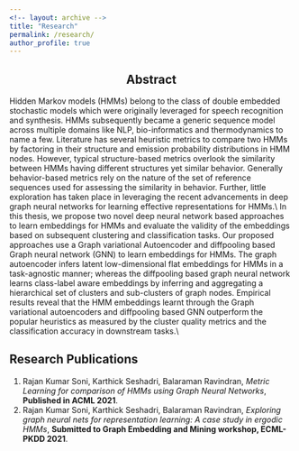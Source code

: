 ```yaml
---
<!-- layout: archive -->
title: "Research"
permalink: /research/
author_profile: true
---
```

## <center>Abstract</center>
Hidden Markov models (HMMs) belong to the class of double embedded stochastic models which were originally leveraged for speech recognition and synthesis. HMMs subsequently became a generic sequence model across multiple domains like NLP, bio-informatics and thermodynamics to name a few. Literature has several heuristic metrics to compare two HMMs by factoring in their structure and emission probability distributions in HMM nodes. However, typical structure-based metrics overlook the similarity between HMMs having different structures yet similar behavior. Generally behavior-based metrics rely on the nature of the set of reference sequences used for assessing the similarity in behavior. Further, little exploration has taken place in leveraging the recent advancements in deep graph neural networks for learning effective representations for HMMs.\\
In this thesis, we propose two novel deep neural network based approaches to learn embeddings for HMMs and evaluate the validity of the embeddings based on subsequent clustering and classification tasks. Our proposed approaches use a Graph variational Autoencoder and diffpooling based Graph neural network (GNN) to learn embeddings for HMMs. The graph autoencoder infers latent low-dimensional flat embeddings for HMMs in a task-agnostic manner; whereas the diffpooling based graph neural network learns class-label aware embeddings by inferring and aggregating a hierarchical set of clusters and sub-clusters of graph nodes. Empirical results reveal that the HMM embeddings learnt through the Graph variational autoencoders and diffpooling based GNN outperform the popular heuristics as measured by the cluster quality metrics and the classification accuracy in downstream tasks.\\
## Research Publications
1. Rajan Kumar Soni, Karthick Seshadri, Balaraman Ravindran, *Metric Learning for comparison of HMMs using Graph Neural Networks*, **Published in ACML 2021**.
2. Rajan Kumar Soni, Karthick Seshadri, Balaraman Ravindran, *Exploring graph neural nets for representation learning: A case study in ergodic HMMs*, **Submitted to Graph Embedding and Mining workshop, ECML-PKDD 2021**.
       


